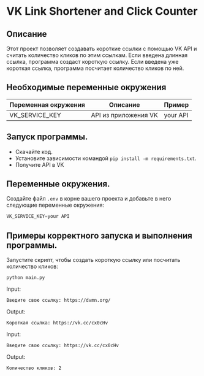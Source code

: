 # VK Link Shortener and Click Counter

## Описание

Этот проект позволяет создавать короткие ссылки с помощью VK API и считать количество кликов по этим ссылкам. Если введена длинная ссылка, программа создаст короткую ссылку.
Если введена уже короткая ссылка, программа посчитает количество кликов по ней.

## Необходимые переменные окружения
| Переменная окружения| Описание | Пример |
|---------------------|----------|--------|
| VK_SERVICE_KEY      | API из приложения VK         |     your API   |

## Запуск программы.
* Скачайте код.
* Установите зависимости командой `pip install -m requirements.txt`.
* Получите API в VK

## Переменные окружения.

Создайте файл `.env` в корне вашего проекта и добавьте в него следующие переменные окружения:
```python
VK_SERVICE_KEY=your API
```

## Примеры корректного запуска и выполнения программы.
Запустите скрипт, чтобы создать короткую ссылку или посчитать количество кликов:
```
python main.py
```
Input:
```
Введите свою ссылку: https://dvmn.org/
```
Output:
```
Короткая ссылка: https://vk.cc/cx0cHv
```
Input:
```
Введите свою ссылку: https://vk.cc/cx0cHv
```
Output:
```
Количество кликов: 2
```
